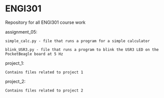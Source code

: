 # ENGI301
Repository for all ENGI301 course work 

assignment_05:
  
    simple_calc.py - file that runs a program for a simple calculator 
  
    blink_USR3.py - file that runs a program to blink the USR3 LED on the PocketBeagle board at 5 Hz
  
project_1:

    Contains files related to project 1
    
project_2: 

    Contains files related to project 2

